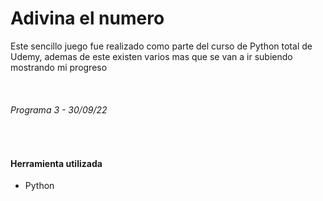 <h1>Adivina el numero</h1>
<p>Este sencillo juego fue realizado como parte del curso de Python total de Udemy, ademas de este existen varios mas que se van a ir subiendo mostrando mi progreso</p>
<br>
<h6>Programa 3 - 30/09/22</h6>
<br>
<h4>Herramienta utilizada</h4>
<ul>
  <li>Python</li>
</ul>
